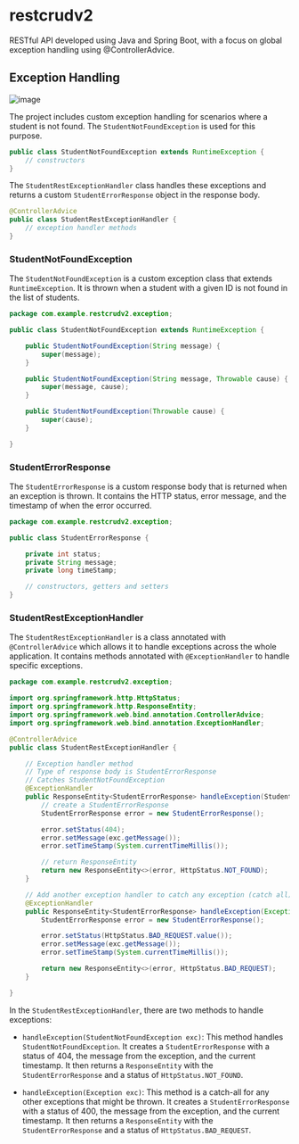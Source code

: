 # restcrudv2

RESTful API developed using Java and Spring Boot, with a focus on global exception handling using @ControllerAdvice.

## Exception Handling

![image](https://github.com/baderbenlhachemi/restcrudv2/assets/88034249/09d84b3b-1d98-4395-8ac8-a7b264720f4d)


The project includes custom exception handling for scenarios where a student is not found. The `StudentNotFoundException` is used for this purpose.

```java
public class StudentNotFoundException extends RuntimeException {
    // constructors
}
```

The `StudentRestExceptionHandler` class handles these exceptions and returns a custom `StudentErrorResponse` object in the response body.

```java
@ControllerAdvice
public class StudentRestExceptionHandler {
    // exception handler methods
}
```

### StudentNotFoundException

The `StudentNotFoundException` is a custom exception class that extends `RuntimeException`. It is thrown when a student with a given ID is not found in the list of students.

```java
package com.example.restcrudv2.exception;

public class StudentNotFoundException extends RuntimeException {

    public StudentNotFoundException(String message) {
        super(message);
    }

    public StudentNotFoundException(String message, Throwable cause) {
        super(message, cause);
    }

    public StudentNotFoundException(Throwable cause) {
        super(cause);
    }

}
```

### StudentErrorResponse

The `StudentErrorResponse` is a custom response body that is returned when an exception is thrown. It contains the HTTP status, error message, and the timestamp of when the error occurred.

```java
package com.example.restcrudv2.exception;

public class StudentErrorResponse {

    private int status;
    private String message;
    private long timeStamp;

    // constructors, getters and setters
}
```

### StudentRestExceptionHandler

The `StudentRestExceptionHandler` is a class annotated with `@ControllerAdvice` which allows it to handle exceptions across the whole application. It contains methods annotated with `@ExceptionHandler` to handle specific exceptions.

```java
package com.example.restcrudv2.exception;

import org.springframework.http.HttpStatus;
import org.springframework.http.ResponseEntity;
import org.springframework.web.bind.annotation.ControllerAdvice;
import org.springframework.web.bind.annotation.ExceptionHandler;

@ControllerAdvice
public class StudentRestExceptionHandler {

    // Exception handler method
    // Type of response body is StudentErrorResponse
    // Catches StudentNotFoundException
    @ExceptionHandler
    public ResponseEntity<StudentErrorResponse> handleException(StudentNotFoundException exc) {
        // create a StudentErrorResponse
        StudentErrorResponse error = new StudentErrorResponse();

        error.setStatus(404);
        error.setMessage(exc.getMessage());
        error.setTimeStamp(System.currentTimeMillis());

        // return ResponseEntity
        return new ResponseEntity<>(error, HttpStatus.NOT_FOUND);
    }

    // Add another exception handler to catch any exception (catch all)
    @ExceptionHandler
    public ResponseEntity<StudentErrorResponse> handleException(Exception exc) {
        StudentErrorResponse error = new StudentErrorResponse();

        error.setStatus(HttpStatus.BAD_REQUEST.value());
        error.setMessage(exc.getMessage());
        error.setTimeStamp(System.currentTimeMillis());

        return new ResponseEntity<>(error, HttpStatus.BAD_REQUEST);
    }

}
```

In the `StudentRestExceptionHandler`, there are two methods to handle exceptions:

- `handleException(StudentNotFoundException exc)`: This method handles `StudentNotFoundException`. It creates a `StudentErrorResponse` with a status of 404, the message from the exception, and the current timestamp. It then returns a `ResponseEntity` with the `StudentErrorResponse` and a status of `HttpStatus.NOT_FOUND`.

- `handleException(Exception exc)`: This method is a catch-all for any other exceptions that might be thrown. It creates a `StudentErrorResponse` with a status of 400, the message from the exception, and the current timestamp. It then returns a `ResponseEntity` with the `StudentErrorResponse` and a status of `HttpStatus.BAD_REQUEST`.
